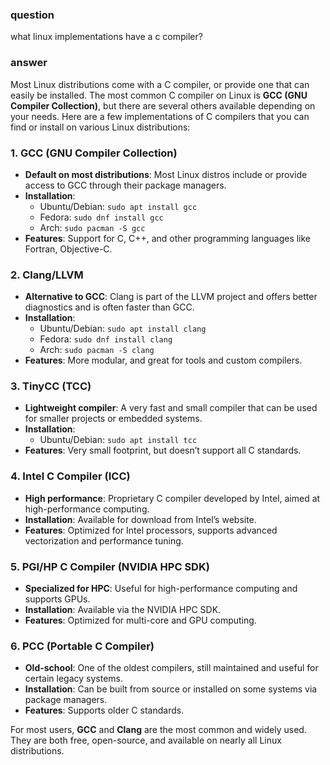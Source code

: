 ### question
what linux implementations have a c compiler?

### answer
Most Linux distributions come with a C compiler, or provide one that can easily be installed. The most common C compiler on Linux is **GCC (GNU Compiler Collection)**, but there are several others available depending on your needs. Here are a few implementations of C compilers that you can find or install on various Linux distributions:

### 1. **GCC (GNU Compiler Collection)**
   - **Default on most distributions**: Most Linux distros include or provide access to GCC through their package managers.
   - **Installation**:
     - Ubuntu/Debian: `sudo apt install gcc`
     - Fedora: `sudo dnf install gcc`
     - Arch: `sudo pacman -S gcc`
   - **Features**: Support for C, C++, and other programming languages like Fortran, Objective-C.

### 2. **Clang/LLVM**
   - **Alternative to GCC**: Clang is part of the LLVM project and offers better diagnostics and is often faster than GCC.
   - **Installation**:
     - Ubuntu/Debian: `sudo apt install clang`
     - Fedora: `sudo dnf install clang`
     - Arch: `sudo pacman -S clang`
   - **Features**: More modular, and great for tools and custom compilers.

### 3. **TinyCC (TCC)**
   - **Lightweight compiler**: A very fast and small compiler that can be used for smaller projects or embedded systems.
   - **Installation**:
     - Ubuntu/Debian: `sudo apt install tcc`
   - **Features**: Very small footprint, but doesn’t support all C standards.

### 4. **Intel C Compiler (ICC)**
   - **High performance**: Proprietary C compiler developed by Intel, aimed at high-performance computing.
   - **Installation**: Available for download from Intel’s website.
   - **Features**: Optimized for Intel processors, supports advanced vectorization and performance tuning.

### 5. **PGI/HP C Compiler (NVIDIA HPC SDK)**
   - **Specialized for HPC**: Useful for high-performance computing and supports GPUs.
   - **Installation**: Available via the NVIDIA HPC SDK.
   - **Features**: Optimized for multi-core and GPU computing.

### 6. **PCC (Portable C Compiler)**
   - **Old-school**: One of the oldest compilers, still maintained and useful for certain legacy systems.
   - **Installation**: Can be built from source or installed on some systems via package managers.
   - **Features**: Supports older C standards.

For most users, **GCC** and **Clang** are the most common and widely used. They are both free, open-source, and available on nearly all Linux distributions.
